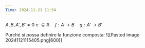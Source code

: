 ```yaml
---
Time: 2024-11-21 11:54
---
```

$A,B,A',B' \neq 0$ e $\subseteq ℝ\quad f:A\to B \quad g:A'\to B'$

Purché si possa definire la funzione composta:
![[Pasted image 20241121115405.png|600]]